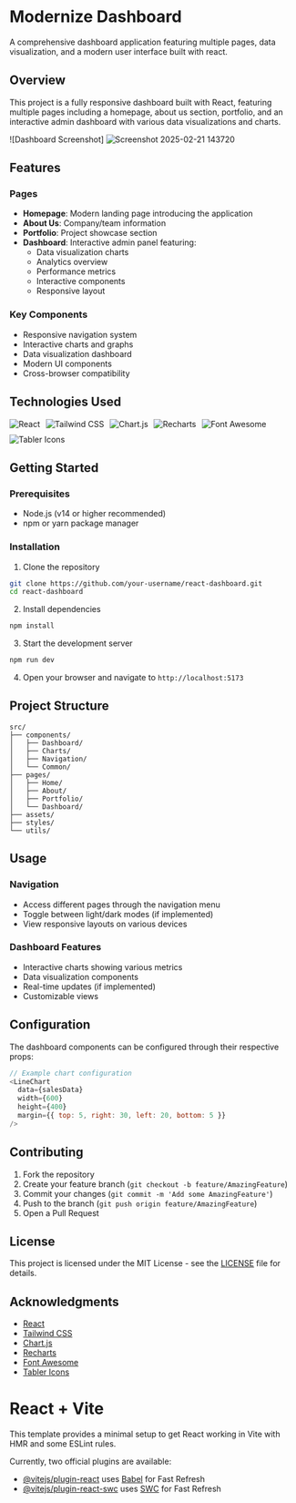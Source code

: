 
# Modernize Dashboard

A comprehensive dashboard application featuring multiple pages, data visualization, and a modern user interface built with react.

## Overview

This project is a fully responsive dashboard built with React, featuring multiple pages including a homepage, about us section, portfolio, and an interactive admin dashboard with various data visualizations and charts.


![Dashboard Screenshot]
![Screenshot 2025-02-21 143720](https://github.com/user-attachments/assets/f1c75d92-642b-449d-8555-15056f6785a6)
## Features

### Pages
- **Homepage**: Modern landing page introducing the application
- **About Us**: Company/team information
- **Portfolio**: Project showcase section
- **Dashboard**: Interactive admin panel featuring:
  - Data visualization charts
  - Analytics overview
  - Performance metrics
  - Interactive components
  - Responsive layout

### Key Components
- Responsive navigation system
- Interactive charts and graphs
- Data visualization dashboard
- Modern UI components
- Cross-browser compatibility

## Technologies Used

<div style="display: flex; gap: 10px; flex-wrap: wrap;">
  <img src="https://img.shields.io/badge/React-20232A?style=for-the-badge&logo=react&logoColor=61DAFB" alt="React" />
  <img src="https://img.shields.io/badge/Tailwind_CSS-38B2AC?style=for-the-badge&logo=tailwind-css&logoColor=white" alt="Tailwind CSS" />
  <img src="https://img.shields.io/badge/Chart.js-FF6384?style=for-the-badge&logo=chart.js&logoColor=white" alt="Chart.js" />
  <img src="https://img.shields.io/badge/Recharts-22B5BF?style=for-the-badge&logo=react&logoColor=white" alt="Recharts" />
  <img src="https://img.shields.io/badge/Font_Awesome-339AF0?style=for-the-badge&logo=fontawesome&logoColor=white" alt="Font Awesome" />
  <img src="https://img.shields.io/badge/Tabler_Icons-638?style=for-the-badge" alt="Tabler Icons" />
</div>

## Getting Started

### Prerequisites

- Node.js (v14 or higher recommended)
- npm or yarn package manager

### Installation

1. Clone the repository
```bash
git clone https://github.com/your-username/react-dashboard.git
cd react-dashboard
```

2. Install dependencies
```bash
npm install
```

3. Start the development server
```bash
npm run dev
```

4. Open your browser and navigate to `http://localhost:5173`

## Project Structure

```
src/
├── components/
│   ├── Dashboard/
│   ├── Charts/
│   ├── Navigation/
│   └── Common/
├── pages/
│   ├── Home/
│   ├── About/
│   ├── Portfolio/
│   └── Dashboard/
├── assets/
├── styles/
└── utils/
```

## Usage

### Navigation
- Access different pages through the navigation menu
- Toggle between light/dark modes (if implemented)
- View responsive layouts on various devices

### Dashboard Features
- Interactive charts showing various metrics
- Data visualization components
- Real-time updates (if implemented)
- Customizable views

## Configuration

The dashboard components can be configured through their respective props:

```javascript
// Example chart configuration
<LineChart
  data={salesData}
  width={600}
  height={400}
  margin={{ top: 5, right: 30, left: 20, bottom: 5 }}
/>
```

## Contributing

1. Fork the repository
2. Create your feature branch (`git checkout -b feature/AmazingFeature`)
3. Commit your changes (`git commit -m 'Add some AmazingFeature'`)
4. Push to the branch (`git push origin feature/AmazingFeature`)
5. Open a Pull Request

## License

This project is licensed under the MIT License - see the [LICENSE](LICENSE) file for details.

## Acknowledgments

- [React](https://reactjs.org/)
- [Tailwind CSS](https://tailwindcss.com/)
- [Chart.js](https://www.chartjs.org/)
- [Recharts](https://recharts.org/)
- [Font Awesome](https://fontawesome.com/)
- [Tabler Icons](https://tabler-icons.io/)

# React + Vite

This template provides a minimal setup to get React working in Vite with HMR and some ESLint rules.

Currently, two official plugins are available:

- [@vitejs/plugin-react](https://github.com/vitejs/vite-plugin-react/blob/main/packages/plugin-react/README.md) uses [Babel](https://babeljs.io/) for Fast Refresh
- [@vitejs/plugin-react-swc](https://github.com/vitejs/vite-plugin-react-swc) uses [SWC](https://swc.rs/) for Fast Refresh
